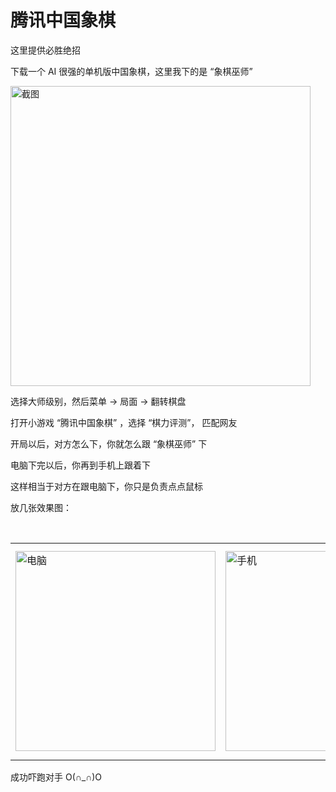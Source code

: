 # 腾讯中国象棋

这里提供必胜绝招

下载一个 AI 很强的单机版中国象棋，这里我下的是 “象棋巫师”

<img width="480" src="https://user-images.githubusercontent.com/8413791/34465958-26ca5604-eeff-11e7-8f73-f9d2c957e91c.png" alt="截图">

选择大师级别，然后菜单 -> 局面 -> 翻转棋盘

打开小游戏 “腾讯中国象棋” ，选择 “棋力评测”， 匹配网友

开局以后，对方怎么下，你就怎么跟 “象棋巫师” 下

电脑下完以后，你再到手机上跟着下

这样相当于对方在跟电脑下，你只是负责点点鼠标

放几张效果图：

<table>
  <tr>
    <td>
      <img width="320" src="https://user-images.githubusercontent.com/8413791/34466007-bb99e8f2-ef00-11e7-8cc9-782b57b0f78c.png" alt="电脑">
    </td>
    <td>
       <img width="320" src="https://user-images.githubusercontent.com/8413791/34466013-ee9f6a6a-ef00-11e7-8d26-7a8900618b13.png" alt="手机">
    </td>
    <td>
      <img width="320" src="https://user-images.githubusercontent.com/8413791/34466024-603a3c0e-ef01-11e7-832b-84ad54746487.png" alt="结果">
    </td>
  </tr>
<table>

成功吓跑对手 O(∩_∩)O 



